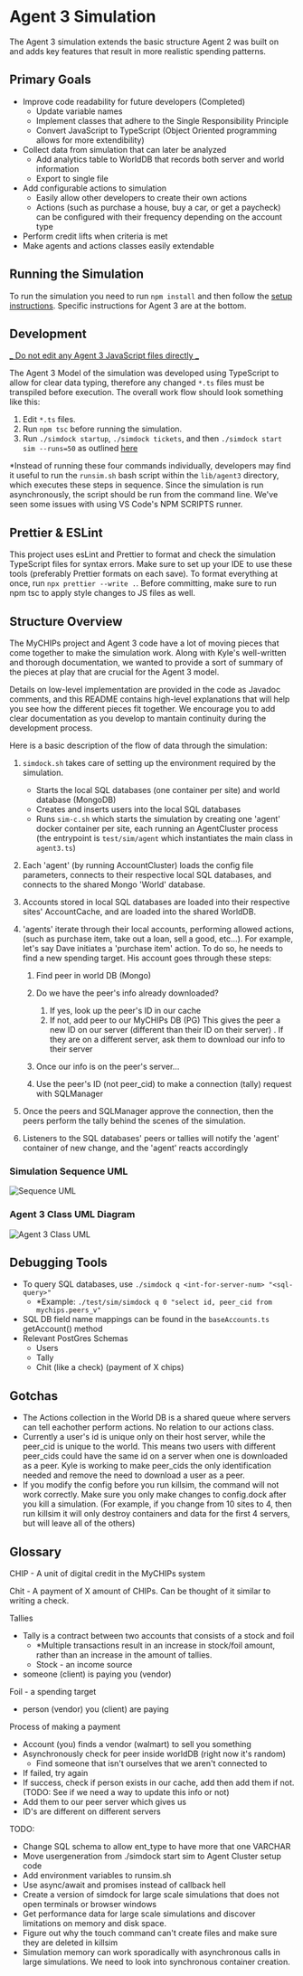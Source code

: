 # Agent 3 Simulation

The Agent 3 simulation extends the basic structure Agent 2 was built on and adds key features that result in more realistic spending patterns.

## Primary Goals

- Improve code readability for future developers (Completed)
  - Update variable names
  - Implement classes that adhere to the Single Responsibility Principle
  - Convert JavaScript to TypeScript (Object Oriented programming allows for more extendibility)
- Collect data from simulation that can later be analyzed
  - Add analytics table to WorldDB that records both server and world information
  - Export to single file
- Add configurable actions to simulation
  - Easily allow other developers to create their own actions
  - Actions (such as purchase a house, buy a car, or get a paycheck) can be configured with their frequency depending on the account type
- Perform credit lifts when criteria is met
- Make agents and actions classes easily extendable

## Running the Simulation

To run the simulation you need to run `npm install` and then follow the [setup instructions](/doc/sim-docker.md). Specific instructions for Agent 3 are at the bottom.

## Development

<ins>_ Do not edit any Agent 3 JavaScript files directly _</ins>

The Agent 3 Model of the simulation was developed using TypeScript to allow for clear data typing, therefore any changed `*.ts` files must be transpiled before execution. The overall work flow should look something like this:

1. Edit `*.ts` files.
2. Run `npm tsc` before running the simulation.
3. Run `./simdock startup`, `./simdock tickets`, and then `./simdock start sim --runs=50` as outlined [here](/doc/sim-docker.md)

\*Instead of running these four commands individually, developers may find it useful to run the `runsim.sh` bash script within the `lib/agent3` directory, which executes these steps in sequence. Since the simulation is run asynchronously, the script should be run from the command line. We've seen some issues with using VS Code's NPM SCRIPTS runner.

## Prettier & ESLint

This project uses esLint and Prettier to format and check the simulation TypeScript files for syntax errors. Make sure to set up your IDE to use these tools (preferably Prettier formats on each save). To format everything at once, run `npx prettier --write .`. Before committing, make sure to run npm tsc to apply style changes to JS files as well.

## Structure Overview

The MyCHIPs project and Agent 3 code have a lot of moving pieces that come together to make the simulation work. Along with Kyle's well-written and thorough documentation, we wanted to provide a sort of summary of the pieces at play that are crucial for the Agent 3 model.

Details on low-level implementation are provided in the code as Javadoc comments, and this README contains high-level explanations that will help you see how the different pieces fit together. We encourage you to add clear documentation as you develop to mantain continuity during the development process.

Here is a basic description of the flow of data through the simulation:

1. `simdock.sh` takes care of setting up the environment required by the simulation.

   - Starts the local SQL databases (one container per site) and world database (MongoDB)
   - Creates and inserts users into the local SQL databases
   - Runs `sim-c.sh` which starts the simulation by creating one 'agent' docker container per site, each running an AgentCluster process (the entrypoint is `test/sim/agent` which instantiates the main class in `agent3.ts`)

2. Each 'agent' (by running AccountCluster) loads the config file parameters, connects to their respective local SQL databases, and connects to the shared Mongo 'World' database.
3. Accounts stored in local SQL databases are loaded into their respective sites' AccountCache, and are loaded into the shared WorldDB.
4. 'agents' iterate through their local accounts, performing allowed actions, (such as purchase item, take out a loan, sell a good, etc...). For example, let's say Dave initiates a 'purchase item' action. To do so, he needs to find a new spending target. His account goes through these steps:

   1. Find peer in world DB (Mongo)

   2. Do we have the peer's info already downloaded?
      1. If yes, look up the peer's ID in our cache
      2. If not, add peer to our MyCHIPs DB (PG)
         This gives the peer a new ID on our server (different than their ID on their server)
         . If they are on a different server, ask them to download our info to their server
   3. Once our info is on the peer's server...
   4. Use the peer's ID (not peer_cid) to make a connection (tally) request with SQLManager

5. Once the peers and SQLManager approve the connection, then the peers perform the tally behind the scenes of the simulation.

6. Listeners to the SQL databases' peers or tallies will notify the 'agent' container of new change, and the 'agent' reacts accordingly

### Simulation Sequence UML

![Sequence UML](../doc/sequence-UML.png)

### Agent 3 Class UML Diagram

![Agent 3 Class UML](../doc/class-UML.png)

## Debugging Tools

- To query SQL databases, use `./simdock q <int-for-server-num> "<sql-query>"`
  - \*Example: `./test/sim/simdock q 0 "select id, peer_cid from mychips.peers_v"`
- SQL DB field name mappings can be found in the `baseAccounts.ts` getAccount() method
- Relevant PostGres Schemas
  - Users
  - Tally
  - Chit (like a check) (payment of X chips)

## Gotchas

- The Actions collection in the World DB is a shared queue where servers can tell eachother perform actions. No relation to our actions class.
- Currently a user's id is unique only on their host server, while the peer_cid is unique to the world. This means two users with different peer_cids could have the same id on a server when one is downloaded as a peer. Kyle is working to make peer_cids the only identification needed and remove the need to download a user as a peer.
- If you modify the config before you run killsim, the command will not work correctly. Make sure you only make changes to config.dock after you kill a simulation. (For example, if you change from 10 sites to 4, then run killsim it will only destroy containers and data for the first 4 servers, but will leave all of the others)

## Glossary

CHIP - A unit of digital credit in the MyCHIPs system

Chit - A payment of X amount of CHIPs. Can be thought of it similar to writing a check.

Tallies

- Tally is a contract between two accounts that consists of a stock and foil
  - \*Multiple transactions result in an increase in stock/foil amount, rather than an increase in the amount of tallies.
  - Stock - an income source
- someone (client) is paying you (vendor)

Foil - a spending target

- person (vendor) you (client) are paying

Process of making a payment

- Account (you) finds a vendor (walmart) to sell you something
- Asynchronously check for peer inside worldDB (right now it's random)
  - Find someone that isn't ourselves that we aren't connected to
- If failed, try again
- If success, check if person exists in our cache, add then add them if not. (TODO: See if we need a way to update this info or not)
- Add them to our peer server which gives us
- ID's are different on different servers

TODO:

- Change SQL schema to allow ent_type to have more that one VARCHAR
- Move usergeneration from ./simdock start sim to Agent Cluster setup code
- Add environment variables to runsim.sh
- Use async/await and promises instead of callback hell
- Create a version of simdock for large scale simulations that does not open terminals or browser windows
- Get performance data for large scale simulations and discover limitations on memory and disk space.
- Figure out why the touch command can't create files and make sure they are deleted in killsim
- Simulation memory can work sporadically with asynchronous calls in large simulations. We need to look into synchronous container creation.